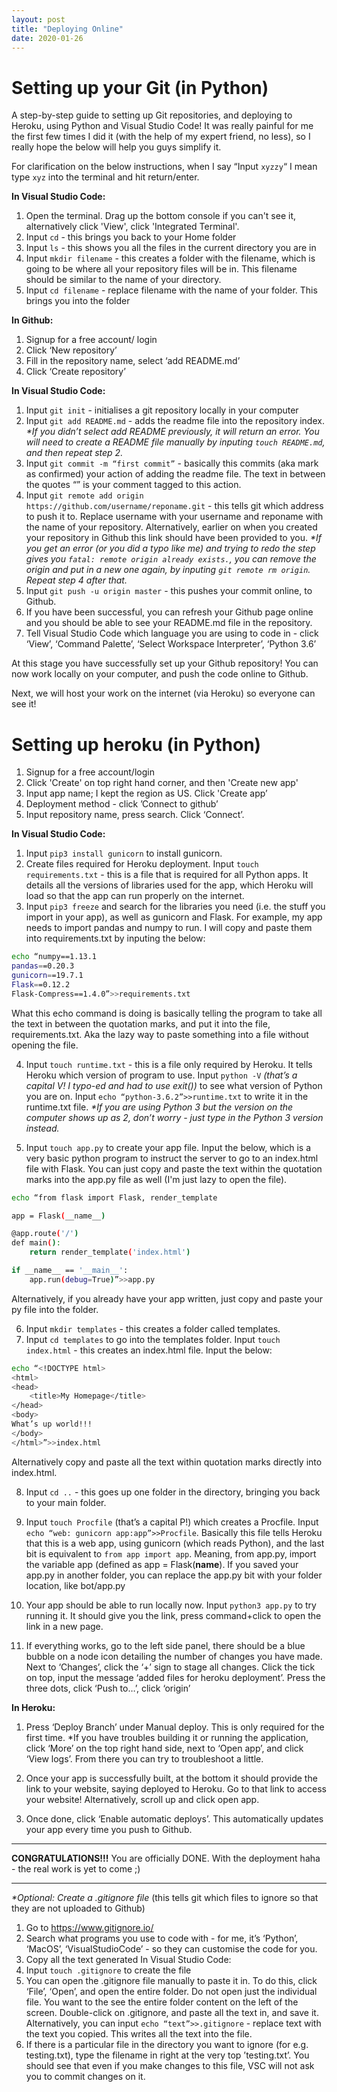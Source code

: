 ```yaml
---
layout: post
title: "Deploying Online"
date: 2020-01-26
---
```


# Setting up your Git (in Python)
A step-by-step guide to setting up Git repositories, and deploying to Heroku, using Python and Visual Studio Code! It was really painful for me the first few times I did it (with the help of my expert friend, no less), so I really hope the below will help you guys simplify it.

For clarification on the below instructions, when I say “Input `xyzzy`“ I mean type `xyz` into the terminal and hit return/enter. 

__In Visual Studio Code:__
1. Open the terminal. Drag up the bottom console if you can't see it, alternatively click 'View', click 'Integrated Terminal'.
2. Input `cd` - this brings you back to your Home folder
3. Input `ls` - this shows you all the files in the current directory you are in
4. Input `mkdir filename` - this creates a folder with the filename, which is going to be where all your repository files will be in. This filename should be similar to the name of your directory.
5. Input `cd filename` - replace filename with the name of your folder. This brings you into the folder

__In Github:__
1. Signup for a free account/ login
2. Click ‘New repository’
3. Fill in the repository name, select ‘add README.md’
4. Click ‘Create repository’

__In Visual Studio Code:__
1. Input `git init` - initialises a git repository locally in your computer
2. Input `git add README.md` - adds the readme file into the repository index. _*If you didn’t select add README previously, it will return an error. You will need to create a README file manually by inputing `touch README.md`, and then repeat step 2._
3. Input `git commit -m “first commit”` - basically this commits (aka mark as confirmed) your action of adding the readme file. The text in between the quotes “” is your comment tagged to this action.
4. Input `git remote add origin https://github.com/username/reponame.git` - this tells git which address to push it to. Replace username with your username and reponame with the name of your repository. Alternatively, earlier on when you created your repository in Github this link should have been provided to you. _*If you get an error (or you did a typo like me) and trying to redo the step gives you `fatal: remote origin already exists.`, you can remove the origin and put in a new one again, by inputing `git remote rm origin`. Repeat step 4 after that._
5. Input `git push -u origin master` - this pushes your commit online, to Github. 
6. If you have been successful, you can refresh your Github page online and you should be able to see your README.md file in the repository.
7. Tell Visual Studio Code which language you are using to code in - click ‘View’, ‘Command Palette’, ‘Select Workspace Interpreter’, ‘Python 3.6’


At this stage you have successfully set up your Github repository! You can now work locally on your computer, and push the code online to Github.

Next, we will host your work on the internet (via Heroku) so everyone can see it!


# Setting up heroku (in Python)

1. Signup for a free account/login
2. Click 'Create' on top right hand corner, and then 'Create new app'
3. Input app name; I kept the region as US. Click 'Create app’
4. Deployment method - click ’Connect to github’
5. Input repository name, press search. Click ‘Connect’.

   
__In Visual Studio Code:__
1. Input `pip3 install gunicorn` to install gunicorn.
2. Create files required for Heroku deployment. Input `touch requirements.txt` - this is a file that is required for all Python apps. It details all the versions of libraries used for the app, which Heroku will load so that the app can run properly on the internet.
3. Input `pip3 freeze` and search for the libraries you need (i.e. the stuff you import in your app), as well as gunicorn and Flask. For example, my app needs to import pandas and numpy to run. I will copy and paste them into requirements.txt by inputing the below:

```bash
echo “numpy==1.13.1
pandas==0.20.3
gunicorn==19.7.1
Flask==0.12.2
Flask-Compress==1.4.0”>>requirements.txt
```
What this echo command is doing is basically telling the program to take all the text in between the quotation marks, and put it into the file, requirements.txt.
Aka the lazy way to paste something into a file without opening the file.

4. Input `touch runtime.txt` - this is a file only required by Heroku. It tells Heroku which version of program to use. Input `python -V` _(that’s a capital V! I typo-ed and had to use exit())_ to see what version of Python you are on. Input `echo “python-3.6.2”>>runtime.txt` to write it in the runtime.txt file. _*If you are using Python 3 but the version on the computer shows up as 2, don’t worry - just type in the Python 3 version instead._

5. Input `touch app.py` to create your app file. Input the below, which is a very basic python program to instruct the server to go to an index.html file with Flask. You can just copy and paste the text within the quotation marks into the app.py file as well (I'm just lazy to open the file).

```bash
echo “from flask import Flask, render_template

app = Flask(__name__)

@app.route('/')
def main():
    return render_template('index.html')

if __name__ == '__main__':
    app.run(debug=True)”>>app.py

```

Alternatively, if you already have your app written, just copy and paste your py file into the folder.

6. Input `mkdir templates` - this creates a folder called templates.
7. Input `cd templates` to go into the templates folder. Input `touch index.html` - this creates an index.html file. Input the below:

```bash
echo “<!DOCTYPE html>
<html>
<head>
    <title>My Homepage</title>
</head>
<body>
What’s up world!!!
</body>
</html>”>>index.html

```

Alternatively copy and paste all the text within quotation marks directly into index.html.

8. Input `cd ..` - this goes up one folder in the directory, bringing you back to your main folder.

9. Input `touch Procfile` (that’s a capital P!) which creates a Procfile. Input `echo “web: gunicorn app:app”>>Procfile`. Basically this file tells Heroku that this is a web app, using gunicorn (which reads Python), and the last bit is equivalent to `from app import app`. Meaning, from app.py, import the variable app (defined as app = Flask(__name__). If you saved your app.py in another folder, you can replace the app.py bit with your folder location, like bot/app.py

10. Your app should be able to run locally now. Input `python3 app.py` to try running it. It should give you the link, press command+click to open the link in a new page.

11. If everything works, go to the left side panel, there should be a blue bubble on a node icon detailing the number of changes you have made. Next to ‘Changes’, click the ‘+’ sign to stage all changes. Click the tick on top, input the message ‘added files for heroku deployment’. Press the three dots, click ‘Push to…’, click ‘origin’

__In Heroku:__
1. Press ‘Deploy Branch’ under Manual deploy. This is only required for the first time. *If you have troubles building it or running the application, click ‘More’ on the top right hand side, next to ‘Open app’, and click ‘View logs’. From there you can try to troubleshoot a little.

2. Once your app is successfully built, at the bottom it should provide the link to your website, saying deployed to Heroku. Go to that link to access your website! Alternatively, scroll up and click open app.
3. Once done, click ‘Enable automatic deploys’. This automatically updates your app every time you push to Github.

---

__CONGRATULATIONS!!!__ You are officially DONE. With the deployment haha - the real work is yet to come ;)

---

_*Optional: Create a .gitignore file_ (this tells git which files to ignore so that they are not uploaded to Github)
1. Go to https://www.gitignore.io/
2. Search what programs you use to code with - for me, it’s ‘Python’, ‘MacOS’, ‘VisualStudioCode’ - so they can customise the code for you.
3. Copy all the text generated
In Visual Studio Code:
4. Input `touch .gitignore` to create the file
5. You can open the .gitignore file manually to paste it in. To do this, click ‘File’, ‘Open’, and open the entire folder. Do not open just the individual file. You want to the see the entire folder content on the left of the screen. Double-click on .gitignore, and paste all the text in, and save it. Alternatively, you can input `echo “text”>>.gitignore` - replace text with the text you copied. This writes all the text into the file.
7. If there is a particular file in the directory you want to ignore (for e.g. testing.txt), type the filename in right at the very top ’testing.txt’. You should see that even if you make changes to this file, VSC will not ask you to commit changes on it.